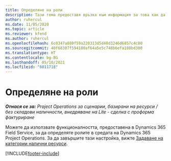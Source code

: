 ```yaml
---
title: Определяне на роли
description: Тази тема предоставя връзка към информация за това как да задавате категории налични ресурси.
author: ruhercul
ms.date: 11/05/2020
ms.topic: article
ms.reviewer: kfend
ms.author: ruhercul
ms.openlocfilehash: 6c0347a880f59a220313d5d40d3246d6857c4c80
ms.sourcegitcommit: 40f68387f594180af64a5e5c748b6efa188bd300
ms.translationtype: HT
ms.contentlocale: bg-BG
ms.lasthandoff: 05/10/2021
ms.locfileid: "6011718"
---
```

# <a name="define-roles"></a>Определяне на роли

_**Отнася се за:** Project Operations за сценарии, базирани на ресурси / без складови наличности, внедряване на Lite - сделка с проформа фактуриране_

Можете да използвате функционалността, предоставена в Dynamics 365 Field Service, за да определяте ролите в средата на Dynamics 365 Project Operations. За да завършите тази настройка, вижте [Задаване на категории налични ресурси](/dynamics365/field-service/set-up-bookable-resource-categories).


[!INCLUDE[footer-include](../includes/footer-banner.md)]